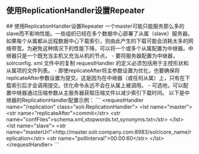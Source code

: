## 使用ReplicationHandler设置Repeater 
<div class="content-intro view-box ">
## 使用ReplicationHandler设置Repeater
一个master可能只能服务那么多的slave而不影响性能。一些组织已经在多个数据中心部署了从属（slave）服务器。如果每个从属都从远程数据中心下载索引，则由此产生的下载可能会消耗太多的网络带宽。为避免这种情况下的性能下降，可以将一个或多个从属配置为中继器。中继器只是一个既充当主机又充当从机的节点。  
- 要将服务器配置为中继器，solrconfig. xml 文件中的复制 requestHandler 的定义必须包括用于主控形状和从属项的文件列表。
- 即使replicateAfter将主参数设置为优化，也要确保将replicateAfter参数设置为提交。这是因为在中继器（或任何从属）上，只有在下载索引后才会调用提交。优化命令永远不会在从属上被调用。
- 可选地，可以配置中继器通过压缩参数从主服务器获取压缩文件以减少索引下载时间。
以下是中继器的ReplicationHandler配置示例：  
```
&lt;requestHandler name="/replication" class="solr.ReplicationHandler"&gt;
  &lt;lst name="master"&gt;
    &lt;str name="replicateAfter"&gt;commit&lt;/str&gt;
    &lt;str name="confFiles"&gt;schema.xml,stopwords.txt,synonyms.txt&lt;/str&gt;
  &lt;/lst&gt;
  &lt;lst name="slave"&gt;
    &lt;str name="masterUrl"&gt;http://master.solr.company.com:8983/solr/core_name/replication&lt;/str&gt;
    &lt;str name="pollInterval"&gt;00:00:60&lt;/str&gt;
  &lt;/lst&gt;
&lt;/requestHandler&gt;
```
